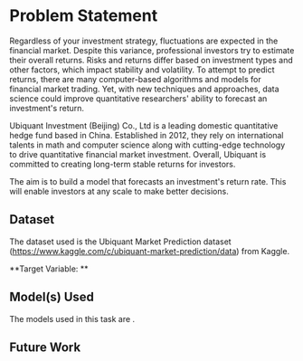 # Problem Statement 
Regardless of your investment strategy, fluctuations are expected in the financial market. Despite this variance, professional investors try to estimate their overall returns. Risks and returns differ based on investment types and other factors, which impact stability and volatility. To attempt to predict returns, there are many computer-based algorithms and models for financial market trading. Yet, with new techniques and approaches, data science could improve quantitative researchers' ability to forecast an investment's return.

Ubiquant Investment (Beijing) Co., Ltd is a leading domestic quantitative hedge fund based in China. Established in 2012, they rely on international talents in math and computer science along with cutting-edge technology to drive quantitative financial market investment. Overall, Ubiquant is committed to creating long-term stable returns for investors.

The aim is to build a model that forecasts an investment's return rate. This will enable investors at any scale to make better decisions.

## Dataset

The dataset used is the Ubiquant Market Prediction dataset (https://www.kaggle.com/c/ubiquant-market-prediction/data) from Kaggle. 

**Target Variable: **

## Model(s) Used

The models used in this task are .


## Future Work


